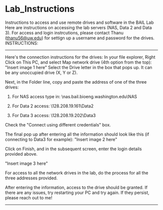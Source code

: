 # Lab_Instructions
Instructions to access and use remote drives and software in the BAIL Lab
Here are instructions on accessing the lab servers (NAS, Data 2 and Data 3).  For access and login instrcutions, please contact Thanu (thanu56@uw.edu) for settign up a username and password for the drives.
INSTRUCTIONS:
***
Here's the connection instructions for the drives:
In your file explorer, Right Click on This PC, and select Map network drive (4th option from the top):
"Insert image 1 here"
Select the Drive letter in the box that pops up. It can be any unoccupied drive (X, Y or Z).

Next, in the Folder line, copy and paste the address of one of the three drives:

1. For NAS access type in:
\\nas.bail.bioeng.washington.edu\NAS

2. For Data 2 access:
\\128.208.19.161\Data2

3. For Data 3 access:
\\128.208.19.202\Data3

Check the "Connect using different credentials" box.

The final pop up after entering all the information should look like this (if connecting to Data3 for example):
"Insert image 2 here"

Click on Finish, and in the subsequent screen, enter the login details provided above.

"Insert image 3 here"

For access to all the network drives in the lab, do the process for all the three addresses provided. 

After entering the information, access to the drive should be granted. If there are any issues, try restarting your PC and try again. If they persist, please reach out to me!
***
